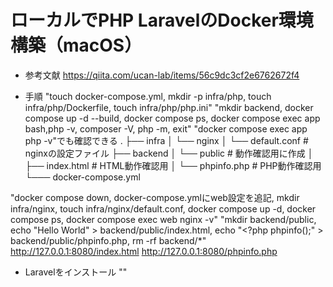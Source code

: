# ローカルでPHP LaravelのDocker環境構築（macOS）

* 参考文献
https://qiita.com/ucan-lab/items/56c9dc3cf2e6762672f4

* 手順
"touch docker-compose.yml, mkdir -p infra/php, touch infra/php/Dockerfile, touch infra/php/php.ini"
"mkdir backend, docker compose up -d --build, docker compose ps, docker compose exec app bash,php -v, composer -V, php -m, exit"
"docker compose exec app php -v"でも確認できる
.
├── infra
│   └── nginx
│       └── default.conf # nginxの設定ファイル
├── backend
│  └── public # 動作確認用に作成
│       ├── index.html # HTML動作確認用
│       └── phpinfo.php # PHP動作確認用
└─── docker-compose.yml


"docker compose down, docker-compose.ymlにweb設定を追記, mkdir infra/nginx, touch infra/nginx/default.conf, docker compose up -d, docker compose ps, docker compose exec web nginx -v"
"mkdir backend/public, echo "Hello World" > backend/public/index.html, echo "<?php phpinfo();" > backend/public/phpinfo.php, rm -rf backend/*"
http://127.0.0.1:8080/index.html
http://127.0.0.1:8080/phpinfo.php

* Laravelをインストール
""

